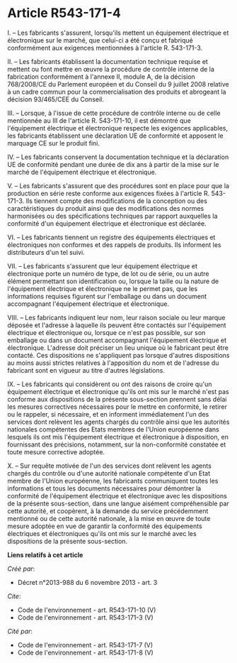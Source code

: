 # Article R543-171-4

I. – Les fabricants s'assurent, lorsqu'ils mettent un équipement électrique et électronique sur le marché, que celui-ci a été
conçu et fabriqué conformément aux exigences mentionnées à l'article R. 543-171-3.

II. – Les fabricants établissent la documentation technique requise et mettent ou font mettre en œuvre la procédure de
contrôle interne de la fabrication conformément à l'annexe II, module A, de la décision 768/2008/CE du Parlement européen et
du Conseil du 9 juillet 2008 relative à un cadre commun pour la commercialisation des produits et abrogeant la décision
93/465/CEE du Conseil.

III. – Lorsque, à l'issue de cette procédure de contrôle interne ou de celle mentionnée au III de l'article R. 543-171-10, il
est démontré que l'équipement électrique et électronique respecte les exigences applicables, les fabricants établissent une
déclaration UE de conformité et apposent le marquage CE sur le produit fini.

IV. – Les fabricants conservent la documentation technique et la déclaration UE de conformité pendant une durée de dix ans à
partir de la mise sur le marché de l'équipement électrique et électronique.

V. – Les fabricants s'assurent que des procédures sont en place pour que la production en série reste conforme aux exigences
fixées à l'article R. 543-171-3. Ils tiennent compte des modifications de la conception ou des caractéristiques du produit
ainsi que des modifications des normes harmonisées ou des spécifications techniques par rapport auxquelles la conformité d'un
équipement électrique et électronique est déclarée.

VI. – Les fabricants tiennent un registre des équipements électriques et électroniques non conformes et des rappels de
produits. Ils informent les distributeurs d'un tel suivi.

VII. – Les fabricants s'assurent que leur équipement électrique et électronique porte un numéro de type, de lot ou de série,
ou un autre élément permettant son identification ou, lorsque la taille ou la nature de l'équipement électrique et
électronique ne le permet pas, que les informations requises figurent sur l'emballage ou dans un document accompagnant
l'équipement électrique et électronique.

VIII. – Les fabricants indiquent leur nom, leur raison sociale ou leur marque déposée et l'adresse à laquelle ils peuvent
être contactés sur l'équipement électrique et électronique ou, lorsque ce n'est pas possible, sur son emballage ou dans un
document accompagnant l'équipement électrique et électronique. L'adresse doit préciser un lieu unique où le fabricant peut
être contacté. Ces dispositions ne s'appliquent pas lorsque d'autres dispositions au moins aussi strictes relatives à
l'apposition du nom et de l'adresse du fabricant sont en vigueur au titre d'autres législations.

IX. – Les fabricants qui considèrent ou ont des raisons de croire qu'un équipement électrique et électronique qu'ils ont mis
sur le marché n'est pas conforme aux dispositions de la présente sous-section prennent sans délai les mesures correctives
nécessaires pour le mettre en conformité, le retirer ou le rappeler, si nécessaire, et en informent immédiatement l'un des
services dont relèvent les agents chargés du contrôle ainsi que les autorités nationales compétentes des Etats membres de
l'Union européenne dans lesquels ils ont mis l'équipement électrique et électronique à disposition, en fournissant des
précisions, notamment, sur la non-conformité constatée et toute mesure corrective adoptée.

X. – Sur requête motivée de l'un des services dont relèvent les agents chargés du contrôle ou d'une autorité nationale
compétente d'un Etat membre de l'Union européenne, les fabricants communiquent toutes les informations et tous les documents
nécessaires pour démontrer la conformité de l'équipement électrique et électronique avec les dispositions de la présente
sous-section, dans une langue aisément compréhensible par cette autorité, et coopèrent, à la demande du service précédemment
mentionné ou de cette autorité nationale, à la mise en œuvre de toute mesure adoptée en vue de garantir la conformité des
équipements électriques et électroniques qu'ils ont mis sur le marché avec les dispositions de la présente sous-section.

**Liens relatifs à cet article**

_Créé par_:

  - Décret n°2013-988 du 6 novembre 2013 - art. 3

_Cite_:

  - Code de l'environnement - art. R543-171-10 (V)
  - Code de l'environnement - art. R543-171-3 (V)

_Cité par_:

  - Code de l'environnement - art. R543-171-7 (V)
  - Code de l'environnement - art. R543-171-8 (V)
